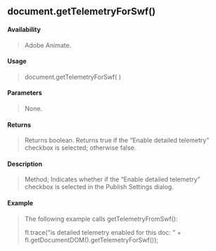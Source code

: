 ## document.getTelemetryForSwf()

#### Availability

> Adobe Animate.

#### Usage

> document.getTelemetryForSwf( )

#### Parameters

> None.

#### Returns

> Returns boolean. Returns true if the “Enable detailed telemetry” checkbox is selected; otherwise false.

#### Description

> Method; Indicates whether if the “Enable detailed telemetry” checkbox is selected in the Publish Settings dialog.

#### Example

> The following example calls getTelemetryFromSwf():
>
> fl.trace("is detailed telemetry enabled for this doc: " + fl.getDocumentDOM().getTelemetryForSwf());
